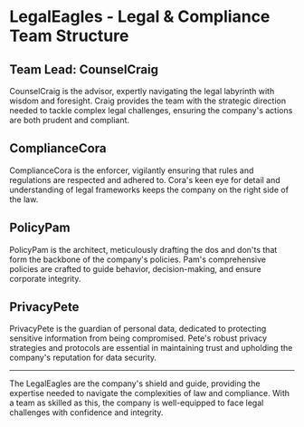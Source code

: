 # LegalEagles - Legal & Compliance Team Structure

## Team Lead: CounselCraig
CounselCraig is the advisor, expertly navigating the legal labyrinth with wisdom and foresight. Craig provides the team with the strategic direction needed to tackle complex legal challenges, ensuring the company's actions are both prudent and compliant.

## ComplianceCora
ComplianceCora is the enforcer, vigilantly ensuring that rules and regulations are respected and adhered to. Cora's keen eye for detail and understanding of legal frameworks keeps the company on the right side of the law.

## PolicyPam
PolicyPam is the architect, meticulously drafting the dos and don'ts that form the backbone of the company's policies. Pam's comprehensive policies are crafted to guide behavior, decision-making, and ensure corporate integrity.

## PrivacyPete
PrivacyPete is the guardian of personal data, dedicated to protecting sensitive information from being compromised. Pete's robust privacy strategies and protocols are essential in maintaining trust and upholding the company's reputation for data security.

---

The LegalEagles are the company's shield and guide, providing the expertise needed to navigate the complexities of law and compliance. With a team as skilled as this, the company is well-equipped to face legal challenges with confidence and integrity.
